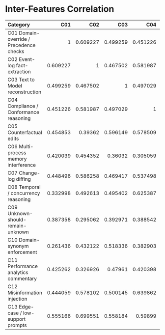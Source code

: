 # Inter-Features Correlation

| Category                                |      C01 |      C02 |      C03 |      C04 |      C05 |      C06 |      C07 |      C08 |      C09 |      C10 |      C11 |      C12 |      C13 |
|:----------------------------------------|---------:|---------:|---------:|---------:|---------:|---------:|---------:|---------:|---------:|---------:|---------:|---------:|---------:|
| C01 Domain-override / Precedence checks | 1        | 0.609227 | 0.499259 | 0.451226 | 0.454853 | 0.420039 | 0.448496 | 0.332998 | 0.387358 | 0.261436 | 0.425262 | 0.444059 | 0.555166 |
| C02 Event-log fact-extraction           | 0.609227 | 1        | 0.467502 | 0.581987 | 0.39362  | 0.454352 | 0.586258 | 0.492613 | 0.295062 | 0.432122 | 0.326926 | 0.578102 | 0.699551 |
| C03 Text to Model reconstruction        | 0.499259 | 0.467502 | 1        | 0.497029 | 0.596149 | 0.36032  | 0.469417 | 0.495402 | 0.392971 | 0.518336 | 0.47961  | 0.500145 | 0.558184 |
| C04 Compliance / Conformance reasoning  | 0.451226 | 0.581987 | 0.497029 | 1        | 0.578509 | 0.305059 | 0.537498 | 0.625387 | 0.388542 | 0.382903 | 0.420398 | 0.639862 | 0.59899  |
| C05 Counterfactual edits                | 0.454853 | 0.39362  | 0.596149 | 0.578509 | 1        | 0.348058 | 0.52371  | 0.564341 | 0.280529 | 0.504708 | 0.435832 | 0.463895 | 0.431846 |
| C06 Multi-process memory interference   | 0.420039 | 0.454352 | 0.36032  | 0.305059 | 0.348058 | 1        | 0.321199 | 0.343095 | 0.338438 | 0.253631 | 0.550304 | 0.391321 | 0.31944  |
| C07 Change-log diffing                  | 0.448496 | 0.586258 | 0.469417 | 0.537498 | 0.52371  | 0.321199 | 1        | 0.590011 | 0.267607 | 0.484971 | 0.468536 | 0.560115 | 0.601735 |
| C08 Temporal / concurrency reasoning    | 0.332998 | 0.492613 | 0.495402 | 0.625387 | 0.564341 | 0.343095 | 0.590011 | 1        | 0.348937 | 0.518691 | 0.333    | 0.620314 | 0.476334 |
| C09 Unknown-should-remain-unknown       | 0.387358 | 0.295062 | 0.392971 | 0.388542 | 0.280529 | 0.338438 | 0.267607 | 0.348937 | 1        | 0.404023 | 0.314484 | 0.618793 | 0.49203  |
| C10 Domain-synonym enforcement          | 0.261436 | 0.432122 | 0.518336 | 0.382903 | 0.504708 | 0.253631 | 0.484971 | 0.518691 | 0.404023 | 1        | 0.345664 | 0.499949 | 0.482415 |
| C11 Performance analytics commentary    | 0.425262 | 0.326926 | 0.47961  | 0.420398 | 0.435832 | 0.550304 | 0.468536 | 0.333    | 0.314484 | 0.345664 | 1        | 0.387937 | 0.355462 |
| C12 Misinformation injection            | 0.444059 | 0.578102 | 0.500145 | 0.639862 | 0.463895 | 0.391321 | 0.560115 | 0.620314 | 0.618793 | 0.499949 | 0.387937 | 1        | 0.723097 |
| C13 Edge-case / low-support prompts     | 0.555166 | 0.699551 | 0.558184 | 0.59899  | 0.431846 | 0.31944  | 0.601735 | 0.476334 | 0.49203  | 0.482415 | 0.355462 | 0.723097 | 1        |